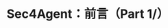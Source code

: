 ---
title: "Sec4Agent：前言（Part 1/）"
excerpt: ''

collection: practice
category: 
permalink: /practice/s4a-1
tags: 
  - agent

layout: single
read_time: true
author_profile: false
comments: true
share: true
related: true
---